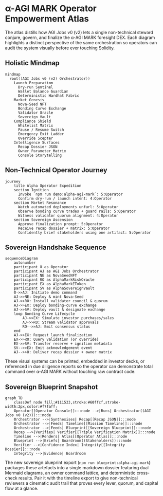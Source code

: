 # α-AGI MARK Operator Empowerment Atlas

The atlas distills how AGI Jobs v0 (v2) lets a single non-technical steward conjure, govern, and finalize the α-AGI MARK foresight DEX. Each diagram highlights a distinct perspective of the same orchestration so operators can audit the system visually before ever touching Solidity.

## Holistic Mindmap

```mermaid
mindmap
  root((AGI Jobs v0 (v2) Orchestrator))
    Launch Preparation
      Dry-run Sentinel
      Wallet Balance Guardian
      Deterministic Hardhat Fabric
    Market Genesis
      Nova-Seed NFT
      Bonding Curve Exchange
      Validator Oracle
      Sovereign Vault
    Compliance Shield
      Whitelist Matrix
      Pause / Resume Switch
      Emergency Exit Ladder
      Override Scepter
    Intelligence Surfaces
      Recap Dossier JSON
      Owner Parameter Matrix
      Console Storytelling
```

## Non-Technical Operator Journey

```mermaid
journey
    title Alpha Operator Expedition
    section Ignition
      Invoke `npm run demo:alpha-agi-mark`: 5:Operator
      Confirm dry-run / launch intent: 4:Operator
    section Market Resonance
      Watch automated deployments unfurl: 5:Operator
      Observe bonding curve trades + guard rails: 5:Operator
      Witness validator quorum alignment: 4:Operator
    section Sovereign Ascension
      Approve finalization prompt: 5:Operator
      Receive recap dossier + matrix: 5:Operator
      Confidently brief stakeholders using one artifact: 5:Operator
```

## Sovereign Handshake Sequence

```mermaid
sequenceDiagram
    autonumber
    participant O as Operator
    participant AJ as AGI Jobs Orchestrator
    participant NE as NovaSeedNFT
    participant RO as AlphaMarkRiskOracle
    participant EX as AlphaMarkEToken
    participant SV as AlphaSovereignVault
    O->>AJ: Initiate demo command
    AJ->>NE: Deploy & mint Nova-Seed
    AJ->>RO: Install validator council & quorum
    AJ->>EX: Deploy bonding-curve exchange
    AJ->>SV: Deploy vault & designate exchange
    loop Bonding Curve Lifecycle
        AJ->>EX: Simulate investor purchases/sales
        AJ->>RO: Stream validator approvals
        RO-->>AJ: Emit consensus status
    end
    AJ->>EX: Request launch finalization
    EX->>RO: Query validation (or override)
    EX->>SV: Transfer reserve + ignition metadata
    SV-->>EX: Emit acknowledgement event
    AJ-->>O: Deliver recap dossier + owner matrix
```

These visual systems can be printed, embedded in investor decks, or referenced in due diligence reports so the operator can demonstrate total command over α-AGI MARK without touching raw contract code.

## Sovereign Blueprint Snapshot

```mermaid
graph TD
    classDef node fill:#111533,stroke:#60ffcf,stroke-width:2px,color:#f7faff;
    Operator[[Operator Console]]:::node -->|Runs| Orchestrator((AGI Jobs v0 (v2))):::node
    Orchestrator -->|Synthesises| Recap[[Recap JSON]]:::node
    Orchestrator -->|Feeds| Timeline[[Mission Timeline]]:::node
    Orchestrator -->|Feeds| Blueprint[[Sovereign Blueprint]]:::node
    Recap -->|Verifies| Verifier[[Triple Verification Matrix]]:::node
    Timeline -->|Renders| Atlas[[Operator Atlas]]:::node
    Blueprint -->|Briefs| Boardroom((Stakeholders)):::node
    Verifier -->|Confidence Index| Integrity[[Integrity Dossier]]:::node
    Integrity -->|Evidence| Boardroom
```

The new sovereign blueprint export (`npm run blueprint:alpha-agi-mark`) packages these artefacts into a
single markdown dossier featuring dual Mermaid diagrams, an owner command lattice, and deterministic
cross-check results. Pair it with the timeline export to give non-technical reviewers a cinematic audit trail
that proves every lever, quorum, and capital flow at a glance.
